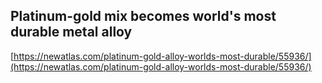 ## Platinum-gold mix becomes world's most durable metal alloy
  
  [https://newatlas.com/platinum-gold-alloy-worlds-most-durable/55936/](https://newatlas.com/platinum-gold-alloy-worlds-most-durable/55936/)